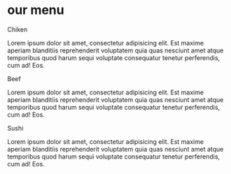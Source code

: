 <!DOCTYPE html>
<html>
<head>
	<meta charset="utf-8">
	<link rel="stylesheet" type="text/css" href="module2-solution.css">
	<title>assignement solution</title>
</head>
<body>
<h1>our menu</h1>	
<div class="rows">
 <div class="col-md-4 col-sm-6 col-xs-12">
 	<section class="chicken">Chiken</section>
 	<p>Lorem ipsum dolor sit amet, consectetur adipisicing elit. Est maxime aperiam blanditiis reprehenderit voluptatem quia quas nesciunt amet atque temporibus quod harum sequi voluptate consequatur tenetur perferendis, cum ad! Eos.</p></div>
  <div class="col-md-4 col-sm-6 col-xs-12">
  <section class="beef">Beef</section>
  	<p>Lorem ipsum dolor sit amet, consectetur adipisicing elit. Est maxime aperiam blanditiis reprehenderit voluptatem quia quas nesciunt amet atque temporibus quod harum sequi voluptate consequatur tenetur perferendis, cum ad! Eos.</p></div>
  <div class="col-md-4 col-sm-12 col-xs-12">
  	<section class="sushi">Sushi</section>
  	<p>Lorem ipsum dolor sit amet, consectetur adipisicing elit. Est maxime aperiam blanditiis reprehenderit voluptatem quia quas nesciunt amet atque temporibus quod harum sequi voluptate consequatur tenetur perferendis, cum ad! Eos.</p></div>
</div>
</body>
</html>
